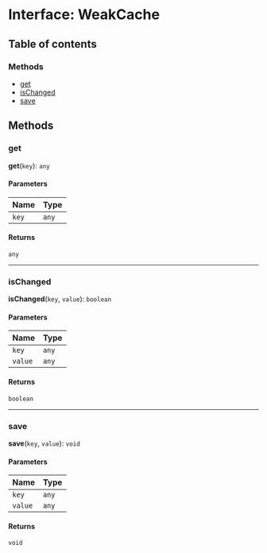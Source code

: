 # Interface: WeakCache

## Table of contents

### Methods

* [get](/auto-docs/editor/interfaces/WeakCache.md#get)
* [isChanged](/auto-docs/editor/interfaces/WeakCache.md#ischanged)
* [save](/auto-docs/editor/interfaces/WeakCache.md#save)

## Methods

### get

**get**(`key`): `any`

#### Parameters

| Name | Type |
| :------ | :------ |
| `key` | `any` |

#### Returns

`any`

***

### isChanged

**isChanged**(`key`, `value`): `boolean`

#### Parameters

| Name | Type |
| :------ | :------ |
| `key` | `any` |
| `value` | `any` |

#### Returns

`boolean`

***

### save

**save**(`key`, `value`): `void`

#### Parameters

| Name | Type |
| :------ | :------ |
| `key` | `any` |
| `value` | `any` |

#### Returns

`void`
